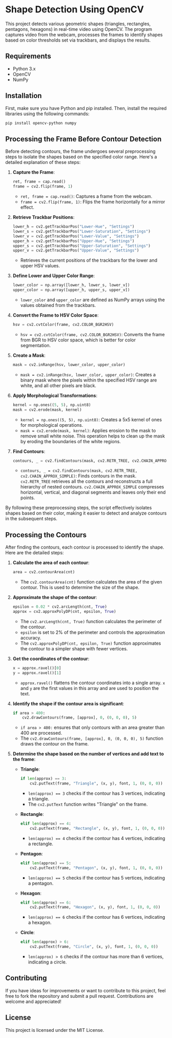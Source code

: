 # Shape Detection Using OpenCV

This project detects various geometric shapes (triangles, rectangles, pentagons, hexagons) in real-time video using OpenCV. The program captures video from the webcam, processes the frames to identify shapes based on color thresholds set via trackbars, and displays the results.

## Requirements

- Python 3.x
- OpenCV
- NumPy

## Installation

First, make sure you have Python and pip installed. Then, install the required libraries using the following commands:

```bash
pip install opencv-python numpy
````

## Processing the Frame Before Contour Detection

Before detecting contours, the frame undergoes several preprocessing steps to isolate the shapes based on the specified color range. Here's a detailed explanation of these steps:

1. **Capture the Frame**:
    ```python
    ret, frame = cap.read()
    frame = cv2.flip(frame, 1)
    ```
    - `ret, frame = cap.read()`: Captures a frame from the webcam.
    - `frame = cv2.flip(frame, 1)`: Flips the frame horizontally for a mirror effect.

2. **Retrieve Trackbar Positions**:
    ```python
    lower_h = cv2.getTrackbarPos("Lower-Hue", "Settings")
    lower_s = cv2.getTrackbarPos("Lower-Saturation", "Settings")
    lower_v = cv2.getTrackbarPos("Lower-Value", "Settings")
    upper_h = cv2.getTrackbarPos("Upper-Hue", "Settings")
    upper_s = cv2.getTrackbarPos("Upper-Saturation", "Settings")
    upper_v = cv2.getTrackbarPos("Upper-Value", "Settings")
    ```
    - Retrieves the current positions of the trackbars for the lower and upper HSV values.

3. **Define Lower and Upper Color Range**:
    ```python
    lower_color = np.array([lower_h, lower_s, lower_v])
    upper_color = np.array([upper_h, upper_s, upper_v])
    ```
    - `lower_color` and `upper_color` are defined as NumPy arrays using the values obtained from the trackbars.

4. **Convert the Frame to HSV Color Space**:
    ```python
    hsv = cv2.cvtColor(frame, cv2.COLOR_BGR2HSV)
    ```
    - `hsv = cv2.cvtColor(frame, cv2.COLOR_BGR2HSV)`: Converts the frame from BGR to HSV color space, which is better for color segmentation.

5. **Create a Mask**:
    ```python
    mask = cv2.inRange(hsv, lower_color, upper_color)
    ```
    - `mask = cv2.inRange(hsv, lower_color, upper_color)`: Creates a binary mask where the pixels within the specified HSV range are white, and all other pixels are black.

6. **Apply Morphological Transformations**:
    ```python
    kernel = np.ones((5, 5), np.uint8)
    mask = cv2.erode(mask, kernel)
    ```
    - `kernel = np.ones((5, 5), np.uint8)`: Creates a 5x5 kernel of ones for morphological operations.
    - `mask = cv2.erode(mask, kernel)`: Applies erosion to the mask to remove small white noise. This operation helps to clean up the mask by eroding the boundaries of the white regions.

7. **Find Contours**:
    ```python
    contours, _ = cv2.findContours(mask, cv2.RETR_TREE, cv2.CHAIN_APPROX_SIMPLE)
    ```
    - `contours, _ = cv2.findContours(mask, cv2.RETR_TREE, cv2.CHAIN_APPROX_SIMPLE)`: Finds contours in the mask. `cv2.RETR_TREE` retrieves all the contours and reconstructs a full hierarchy of nested contours. `cv2.CHAIN_APPROX_SIMPLE` compresses horizontal, vertical, and diagonal segments and leaves only their end points.

By following these preprocessing steps, the script effectively isolates shapes based on their color, making it easier to detect and analyze contours in the subsequent steps.

## Processing the Contours

After finding the contours, each contour is processed to identify the shape. Here are the detailed steps:

1. **Calculate the area of each contour**:
    ```python
    area = cv2.contourArea(cnt)
    ```
    - The `cv2.contourArea(cnt)` function calculates the area of the given contour. This is used to determine the size of the shape.

2. **Approximate the shape of the contour**:
    ```python
    epsilon = 0.02 * cv2.arcLength(cnt, True)
    approx = cv2.approxPolyDP(cnt, epsilon, True)
    ```
    - The `cv2.arcLength(cnt, True)` function calculates the perimeter of the contour.
    - `epsilon` is set to 2% of the perimeter and controls the approximation accuracy.
    - The `cv2.approxPolyDP(cnt, epsilon, True)` function approximates the contour to a simpler shape with fewer vertices.

3. **Get the coordinates of the contour**:
    ```python
    x = approx.ravel()[0]
    y = approx.ravel()[1]
    ```
    - `approx.ravel()` flattens the contour coordinates into a single array. `x` and `y` are the first values in this array and are used to position the text.

4. **Identify the shape if the contour area is significant**:
    ```python
    if area > 400:
        cv2.drawContours(frame, [approx], 0, (0, 0, 0), 5)
    ```
    - `if area > 400:` ensures that only contours with an area greater than 400 are processed.
    - The `cv2.drawContours(frame, [approx], 0, (0, 0, 0), 5)` function draws the contour on the frame.

5. **Determine the shape based on the number of vertices and add text to the frame**:
    - **Triangle**:
        ```python
        if len(approx) == 3:
            cv2.putText(frame, "Triangle", (x, y), font, 1, (0, 0, 0))
        ```
        - `len(approx) == 3` checks if the contour has 3 vertices, indicating a triangle.
        - The `cv2.putText` function writes "Triangle" on the frame.

    - **Rectangle**:
        ```python
        elif len(approx) == 4:
            cv2.putText(frame, "Rectangle", (x, y), font, 1, (0, 0, 0))
        ```
        - `len(approx) == 4` checks if the contour has 4 vertices, indicating a rectangle.

    - **Pentagon**:
        ```python
        elif len(approx) == 5:
            cv2.putText(frame, "Pentagon", (x, y), font, 1, (0, 0, 0))
        ```
        - `len(approx) == 5` checks if the contour has 5 vertices, indicating a pentagon.

    - **Hexagon**:
        ```python
        elif len(approx) == 6:
            cv2.putText(frame, "Hexagon", (x, y), font, 1, (0, 0, 0))
        ```
        - `len(approx) == 6` checks if the contour has 6 vertices, indicating a hexagon.

    - **Circle**:
        ```python
        elif len(approx) > 6:
            cv2.putText(frame, "Circle", (x, y), font, 1, (0, 0, 0))
        ```
        - `len(approx) > 6` checks if the contour has more than 6 vertices, indicating a circle.

## Contributing

If you have ideas for improvements or want to contribute to this project, feel free to fork the repository and submit a pull request. Contributions are welcome and appreciated!

## License

This project is licensed under the MIT License.
